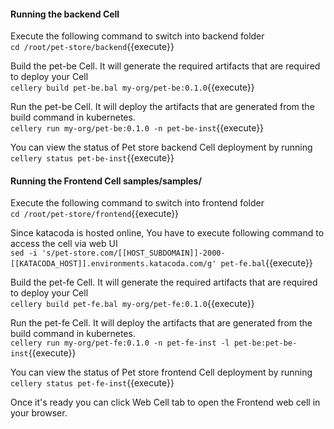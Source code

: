 #### Running the backend Cell  
Execute the following command to switch into backend folder  
`cd /root/pet-store/backend`{{execute}}

Build the pet-be Cell. It will generate the required artifacts that are required to deploy your Cell  
`cellery build pet-be.bal my-org/pet-be:0.1.0`{{execute}}

Run the pet-be Cell. It will deploy the artifacts that are generated from the build command in kubernetes.  
`cellery run my-org/pet-be:0.1.0 -n pet-be-inst`{{execute}}

You can view the status of Pet store backend Cell deployment by running  
`cellery status pet-be-inst`{{execute}}

#### Running the Frontend Cell  samples/samples/
Execute the following command to switch into frontend folder  
`cd /root/pet-store/frontend`{{execute}}

Since katacoda is hosted online, You have to execute following command to access the cell via web UI  
`sed -i 's/pet-store.com/[[HOST_SUBDOMAIN]]-2000-[[KATACODA_HOST]].environments.katacoda.com/g' pet-fe.bal`{{execute}}

Build the pet-fe Cell. It will generate the required artifacts that are required to deploy your Cell  
`cellery build pet-fe.bal my-org/pet-fe:0.1.0`{{execute}}

Run the pet-fe Cell. It will deploy the artifacts that are generated from the build command in kubernetes.  
`cellery run my-org/pet-fe:0.1.0 -n pet-fe-inst -l pet-be:pet-be-inst`{{execute}}

You can view the status of Pet store frontend Cell deployment by running  
`cellery status pet-fe-inst`{{execute}}

Once it's ready you can click Web Cell tab to open the Frontend web cell in your browser.

